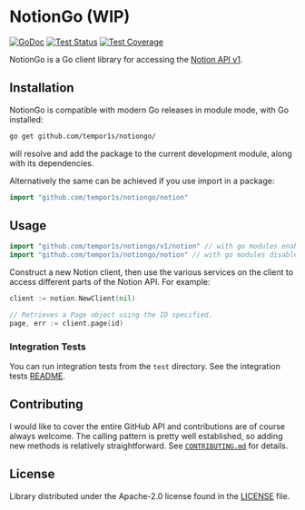 # NotionGo (WIP)

[![GoDoc](https://img.shields.io/static/v1?label=godoc&message=reference&color=blue)](https://pkg.go.dev/github.com/google/go-github/v35/github)
[![Test Status](https://github.com/google/go-github/workflows/tests/badge.svg)](https://github.com/google/go-github/actions?query=workflow%3Atests)
[![Test Coverage](https://codecov.io/gh/google/go-github/branch/master/graph/badge.svg)](https://codecov.io/gh/google/go-github)


NotionGo is a Go client library for accessing the [Notion API v1]("https://developers.notion.com/").


## Installation ##

NotionGo is compatible with modern Go releases in module mode, with Go installed:

```bash
go get github.com/tempor1s/notiongo/
```

will resolve and add the package to the current development module, along with its dependencies.

Alternatively the same can be achieved if you use import in a package:

```go
import "github.com/tempor1s/notiongo/notion"
```

## Usage ##

```go
import "github.com/tempor1s/notiongo/v1/notion"	// with go modules enabled (GO111MODULE=on or outside GOPATH)
import "github.com/tempor1s/notiongo/notion" // with go modules disabled
```

Construct a new Notion client, then use the various services on the client to
access different parts of the Notion API. For example:

```go
client := notion.NewClient(nil)

// Retrieves a Page object using the ID specified.
page, err := client.page(id)
```

### Integration Tests ###

You can run integration tests from the `test` directory. See the integration tests [README](test/README.md).

## Contributing ##
I would like to cover the entire GitHub API and contributions are of course always welcome. The
calling pattern is pretty well established, so adding new methods is relatively
straightforward. See [`CONTRIBUTING.md`](CONTRIBUTING.md) for details.


## License ##

Library distributed under the Apache-2.0 license found in the [LICENSE](./LICENSE)
file.
